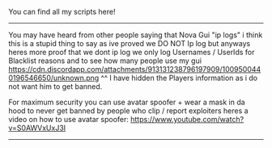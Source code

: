 You can find all my scripts here!

----------------------

You may have heard from other people saying that Nova Gui "ip logs" i think this is a stupid thing to say as ive proved we DO NOT Ip log but anyways heres more proof that we dont ip log we only log Usernames / UserIds for Blacklist reasons and to see how many people use my gui
https://cdn.discordapp.com/attachments/913131238796197909/1009500440196546650/unknown.png
^^ I have hidden the Players information as i do not want him to get banned.

For maximum security you can use avatar spoofer + wear a mask in da hood to never get banned by people who clip / report exploiters heres a video on how to use avatar spoofer:
https://www.youtube.com/watch?v=S0AWVxUxJ3I

----------------------
